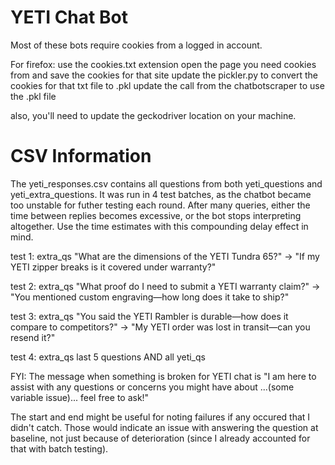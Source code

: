 # YETI Chat Bot

Most of these bots require cookies from a logged in account.

For firefox:
use the cookies.txt extension
open the page you need cookies from and save the cookies for that site
update the pickler.py to convert the cookies for that txt file to .pkl
update the call from the chatbotscraper to use the .pkl file

also, you'll need to update the geckodriver location on your machine.

# CSV Information

The yeti_responses.csv contains all questions from both yeti_questions and yeti_extra_questions. It was run in 4 test batches, as the chatbot became too unstable for futher testing each round. After many queries, either the time between replies becomes excessive, or the bot stops interpreting altogether. Use the time estimates with this compounding delay effect in mind.

test 1: extra_qs "What are the dimensions of the YETI Tundra 65?" -> "If my YETI zipper breaks is it covered under warranty?"

test 2: extra_qs "What proof do I need to submit a YETI warranty claim?" -> "You mentioned custom engraving—how long does it take to ship?"

test 3: extra_qs "You said the YETI Rambler is durable—how does it compare to competitors?" -> "My YETI order was lost in transit—can you resend it?"

test 4: extra_qs last 5 questions AND all yeti_qs

FYI:
The message when something is broken for YETI chat is "I am here to assist with any questions or concerns you might have about ...(some variable issue)... feel free to ask!"

The start and end might be useful for noting failures if any occured that I didn't catch. Those would indicate an issue with answering the question at baseline, not just because of deterioration (since I already accounted for that with batch testing).